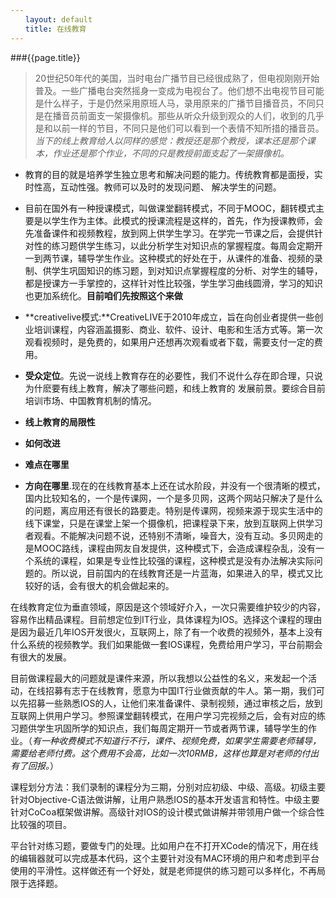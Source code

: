 ```yaml
---
　　layout: default
　　title: 在线教育
---  
```

    
###{{page.title}}
>20世纪50年代的美国，当时电台广播节目已经很成熟了，但电视刚刚开始普及。一些广播电台突然摇身一变成为电视台了。他们想不出电视节目可能是什么样子，于是仍然采用原班人马，录用原来的广播节目播音员，不同只是在播音员前面支一架摄像机。那些从听众升级到观众的人们，收到的几乎是和以前一样的节目，不同只是他们可以看到一个表情不知所措的播音员。*当下的线上教育给人以同样的感觉：教授还是那个教授，课本还是那个课本，作业还是那个作业，不同的只是教授前面支起了一架摄像机。*     

* 教育的目的就是培养学生独立思考和解决问题的能力。传统教育都是面授，实时性高，互动性强。教师可以及时的发现问题、
	  解决学生的问题。  
	  
* 目前在国外有一种授课模式，叫做课堂翻转模式，不同于MOOC，翻转模式主要是以学生作为主体。此模式的授课流程是这样的，首先，作为授课教师，会先准备课件和视频教程，放到网上供学生学习。在学完一节课之后，会提供针对性的练习题供学生练习，以此分析学生对知识点的掌握程度。每周会定期开一到两节课，辅导学生作业。这种模式的好处在于，从课件的准备、视频的录制、供学生巩固知识的练习题，到对知识点掌握程度的分析、对学生的辅导，都是授课方一手掌控的，这样针对性比较强，学生学习曲线圆滑，学习的知识也更加系统化。**目前咱们先按照这个来做**    

* **creativelive模式:**CreativeLIVE于2010年成立，旨在向创业者提供一些创业培训课程，内容涵盖摄影、商业、软件、设计、电影和生活方式等。第一次观看视频时，是免费的，如果用户还想再次观看或者下载，需要支付一定的费用。

* **受众定位**。先说一说线上教育存在的必要性，我们不说什么存在即合理，只说为什麽要有线上教育，解决了哪些问题，和线上教育的
	  发展前景。要综合目前培训市场、中国教育机制的情况。  
	  
* **线上教育的局限性**  

* **如何改进**  

* **难点在哪里**  

* **方向在哪里**.现在的在线教育基本上还在试水阶段，并没有一个很清晰的模式，国内比较知名的，一个是传课网，一个是多贝网，这两个网站只解决了是什么的问题，离应用还有很长的路要走。特别是传课网，视频来源于现实生活中的线下课堂，只是在课堂上架一个摄像机，把课程录下来，放到互联网上供学习者观看。不能解决问题不说，还特别不清晰，噪音大，没有互动。多贝网走的是MOOC路线，课程由网友自发提供，这种模式下，会造成课程杂乱，没有一个系统的课程，如果是专业性比较强的课程，这种模式是没有办法解决实际问题的。所以说，目前国内的在线教育还是一片蓝海，如果进入的早，模式又比较好的话，会有很大的机会做起来的。  
  
在线教育定位为垂直领域，原因是这个领域好介入，一次只需要维护较少的内容，容易作出精品课程。目前想定位到IT行业，具体课程为IOS。选择这个课程的理由是因为最近几年IOS开发很火，互联网上，除了有一个收费的视频外，基本上没有什么系统的视频教学。我们如果能做一套IOS课程，免费给用户学习，平台前期会有很大的发展。  
  
目前做课程最大的问题就是课件来源，所以我想以公益性的名义，来发起一个活动，在线招募有志于在线教育，愿意为中国IT行业做贡献的牛人。第一期，我们可以先招募一些熟悉IOS的人，让他们来准备课件、录制视频，通过审核之后，放到互联网上供用户学习。参照课堂翻转模式，在用户学习完视频之后，会有对应的练习题供学生巩固所学的知识点，我们每周定期开一节或者两节课，辅导学生的作业。（*有一种收费模式不知道行不行，课件、视频免费，如果学生需要老师辅导，需要给老师付费。这个费用不会高，比如一次10RMB，这样也算是对老师的付出有了回报。*）  
  
课程划分方法：我们录制的课程分为三期，分别对应初级、中级、高级。初级主要针对Objective-C语法做讲解，让用户熟悉IOS的基本开发语言和特性。中级主要针对CoCoa框架做讲解。高级针对IOS的设计模式做讲解并带领用户做一个综合性比较强的项目。  
  
平台针对练习题，要做专门的处理。比如用户在不打开XCode的情况下，用在线的编辑器就可以完成基本代码，这个主要针对没有MAC环境的用户和考虑到平台使用的平滑性。这样做还有一个好处，就是老师提供的练习题可以多样化，不再局限于选择题。